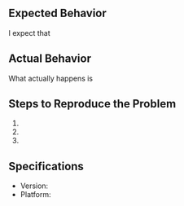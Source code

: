 ## Expected Behavior

I expect that

## Actual Behavior

What actually happens is

## Steps to Reproduce the Problem

  1.
  1.
  1.

## Specifications

- Version:
- Platform:
